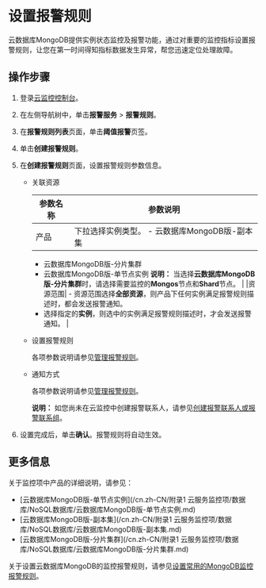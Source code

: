 # 设置报警规则

云数据库MongoDB提供实例状态监控及报警功能，通过对重要的监控指标设置报警规则，让您在第一时间得知指标数据发生异常，帮您迅速定位处理故障。

## 操作步骤

1.  登录[云监控控制台](https://cms-intl.console.aliyun.com/)。
2.  在左侧导航树中，单击**报警服务** \> **报警规则**。
3.  在**报警规则列表**页面，单击**阈值报警**页签。
4.  单击**创建报警规则**。
5.  在**创建报警规则**页面，设置报警规则参数信息。
    -   关联资源

        |参数名称|参数说明|
        |----|----|
        |产品|下拉选择实例类型。         -   云数据库MongoDB版-副本集
        -   云数据库MongoDB版-分片集群
        -   云数据库MongoDB版-单节点实例
**说明：** 当选择**云数据库MongoDB版-分片集群**时，请选择需要监控的**Mongos**节点和**Shard**节点。 |
        |资源范围|        -   资源范围选择**全部资源**，则产品下任何实例满足报警规则描述时，都会发送报警通知。
        -   选择指定的**实例**，则选中的实例满足报警规则描述时，才会发送报警通知。 |

    -   设置报警规则

        各项参数说明请参见[管理报警规则](/cn.zh-CN/报警服务/报警规则/管理报警规则.md)。

    -   通知方式

        各项参数说明请参见[管理报警规则](/cn.zh-CN/报警服务/报警规则/管理报警规则.md)。

        **说明：** 如您尚未在云监控中创建报警联系人，请参见[创建报警联系人或报警联系组](/cn.zh-CN/报警服务/报警联系人/创建报警联系人或报警联系组.md)。

6.  设置完成后，单击**确认**。报警规则将自动生效。

## 更多信息

关于监控项中产品的详细说明，请参见：

-   [云数据库MongoDB版-单节点实例](/cn.zh-CN/附录1 云服务监控项/数据库/NoSQL数据库/云数据库MongoDB版-单节点实例.md)
-   [云数据库MongoDB版-副本集](/cn.zh-CN/附录1 云服务监控项/数据库/NoSQL数据库/云数据库MongoDB版-副本集.md)
-   [云数据库MongoDB版-分片集群](/cn.zh-CN/附录1 云服务监控项/数据库/NoSQL数据库/云数据库MongoDB版-分片集群.md)

关于设置云数据库MongoDB的监控报警规则，请参见[设置常用的MongoDB监控报警规则](/cn.zh-CN/最佳实践/设置常用的MongoDB监控报警规则.md)。

